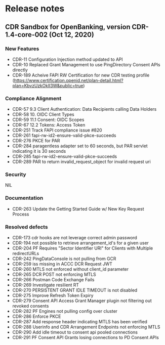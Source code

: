 # Release notes

## CDR Sandbox for OpenBanking, version CDR-1.4-core-002 (Oct 12, 2020)

### New Features
- CDR-11	Configuration Injection method updated to API
- CDR-10	Replaced Grant Management to use PingDirectory Consent APIs directly
- CDR-189	Acheive FAPI RW Certification for new CDR testing profile (https://www.certification.openid.net/plan-detail.html?plan=KbvzUzkOkII3W&public=true)

### Compliance Alignment
- CDR-57	9.3 Client Authentication: Data Recipients calling Data Holders
- CDR-58	10. OIDC Client Types
- CDR-59	11.1 Consent: OIDC Scopes
- CDR-67	12.2 Tokens: Access Token
- CDR-251	Track FAPI compliance issue #820
- CDR-261	fapi-rw-id2-ensure-valid-pkce-succeeds
- CDR-276	PKCE for PAR
- CDR-284	paragentless adapter set to 60 seconds, but PAR servlet indicating it is 30 seconds
- CDR-285	fapi-rw-id2-ensure-valid-pkce-succeeds
- CDR-289	PAR to return invalid_request_object for invalid request uri

### Security
NIL

### Documentation
- CDR-263	Update the Getting Started Guide w/ New Key Request Process

### Resolved defects
- CDR-173	cdr hooks are not leverage correct admin password
- CDR-194	not possible to retrieve arrangement_id's for a given user
- CDR-204	PF Requires "Sector Identifier URI" for Clients with Multiple redirectURLs
- CDR-242	PingDataConsole is not pulling from GCR
- CDR-259	iss missing in ACCC DCR Request JWT
- CDR-260	MTLS not enforced without client_id parameter
- CDR-265	DCR POST not enforcing MTLS
- CDR-266	Postman Code Exchange Fails
- CDR-269	Investigate resilient RT
- CDR-270	PERSISTENT GRANT IDLE TIMEOUT is not disabled
- CDR-275	Improve Refresh Token Expiry
- CDR-279	Consent API Access Grant Manager plugin not filtering out revoked consents
- CDR-282	PF Engines not pulling config over cluster
- CDR-286	Enforce PKCE
- CDR-287	Add response header indicating MTLS has been verified
- CDR-288	Userinfo and CDR Arrangement Endpoints not enforcing MTLS
- CDR-290	Add idle timeout to consent api pooled connections
- CDR-291	PF Consent API Grants losing connections to PD Consent APIs
